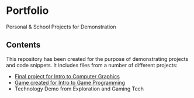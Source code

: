 # Portfolio
Personal &amp; School Projects for Demonstration

## Contents
This repository has been created for the purpose of demonstrating projects and code snippets. It includes files from a number of different projects:
 * [Final project for Intro to Computer Graphics](GraphicsProjectFinal)
 * [Game created for Intro to Game Programming](IntroGameProgrammingProject)
 * Technology Demo from Exploration and Gaming Tech
 
